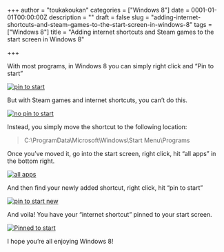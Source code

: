 +++
author = "toukakoukan"
categories = ["Windows 8"]
date = 0001-01-01T00:00:00Z
description = ""
draft = false
slug = "adding-internet-shortcuts-and-steam-games-to-the-start-screen-in-windows-8"
tags = ["Windows 8"]
title = "Adding internet shortcuts and Steam games to the start screen in Windows 8"

+++

With most programs, in Windows 8 you can simply right click and “Pin to start”

[![](/wp-content/uploads/2012/11/pin-to-start1.png "pin to start")](/wp-content/uploads/2012/11/pin-to-start1.png)

But with Steam games and internet shortcuts, you can’t do this.

[![](/wp-content/uploads/2012/11/no-pin-to-start1.png "no pin to start")](/wp-content/uploads/2012/11/no-pin-to-start1.png)

Instead, you simply move the shortcut to the following location:

> C:\ProgramData\Microsoft\Windows\Start Menu\Programs

Once you’ve moved it, go into the start screen, right click, hit “all apps” in the bottom right.

[![](/wp-content/uploads/2012/11/all-apps.png "all apps")](/wp-content/uploads/2012/11/all-apps.png)

And then find your newly added shortcut, right click, hit “pin to start”

[![](/wp-content/uploads/2012/11/pin-to-start-new.png "pin to start new")](/wp-content/uploads/2012/11/pin-to-start-new.png)

And voila! You have your “internet shortcut” pinned to your start screen.

[![](/wp-content/uploads/2012/11/pinned-to-start.png?w=1024 "Pinned to start")](/wp-content/uploads/2012/11/pinned-to-start.png)

I hope you’re all enjoying Windows 8!

